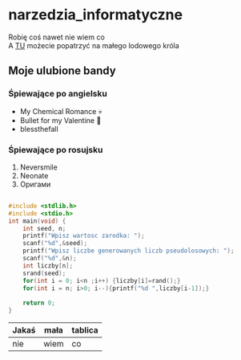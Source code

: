 # narzedzia_informatyczne
Robię coś nawet nie wiem co <br/>
A [TU](https://pl.pinterest.com/pin/967007351224894038/) możecie popatrzyć na małego lodowego króla
## Moje ulubione bandy
### Śpiewające po angielsku
- My Chemical Romance :skull:
- Bullet for my Valentine :rose:
- blessthefall
### Śpiewające po rosujsku
1. Neversmile
2. Neonate
3. Оригами
```C

#include <stdlib.h>
#include <stdio.h>
int main(void) {
    int seed, n;
    printf("Wpisz wartosc zarodka: ");
    scanf("%d",&seed);
    printf("Wpisz liczbe generowanych liczb pseudolosowych: ");
    scanf("%d",&n);
    int liczby[n];
    srand(seed);
    for(int i = 0; i<n ;i++) {liczby[i]=rand();}
    for(int i = n; i>0; i--){printf("%d ",liczby[i-1]);}
    
    return 0;
}
```
Jakaś | mała | tablica
--- | --- | ---
nie | wiem | co
